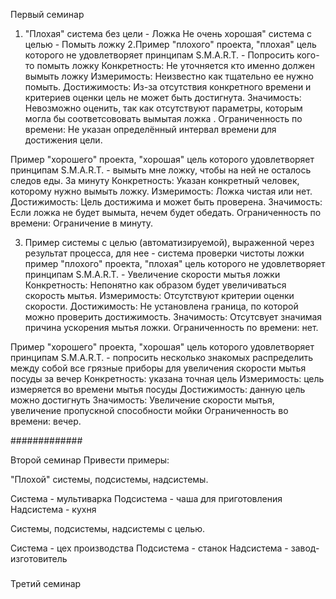 Первый семинар

1. "Плохая" система без цели - Ложка
Не очень хорошая" система с целью -  Помыть ложку
2.Пример "плохого" проекта, "плохая" цель которого не удовлетворяет принципам S.M.A.R.T. - Попросить кого-то помыть ложку
Конкретность: Не уточняется кто именно должен вымыть ложку 
Измеримость: Неизвестно как тщательно ее нужно помыть.
Достижимость: Из-за отсутствия конкретного времени и критериев оценки цель не может быть достигнута.
Значимость: Невозможно оценить, так как отсутствуют параметры, которым могла бы соответсововать вымытая ложка .
Ограниченность по времени: Не указан определённый интервал времени для достижения цели.

Пример "хорошего" проекта, "хорошая" цель которого удовлетворяет принципам S.M.A.R.T. - вымыть мне ложку, чтобы на ней не осталось следов еды. За минуту 
Конкретность: Указан конкретный человек, которому нужно вымыть ложку.
Измеримость: Ложка чистая или нет.
Достижимость: Цель достижима и может быть проверена.
Значимость: Если ложка не будет вымыта, нечем будет обедать.
Ограниченность по времени: Ограничение в минуту.

3. Пример системы с целью (автоматизируемой), выраженной через результат процесса, для нее - система проверки чистоты ложки 
пример "плохого" проекта, "плохая" цель которого не удовлетворяет принципам S.M.A.R.T. - Увеличение скорости мытья ложки
Конкретность: Непонятно как образом будет увеличиваться скорость мытья.
Измеримость: Отсутствуют критерии оценки скорости.
Достижимость: Не установлена граница, по которой можно проверить достижимость.
Значимость: Отсутсвует значимая причина ускорения мытья ложки.
Ограниченность по времени: нет.

Пример "хорошего" проекта, "хорошая" цель которого удовлетворяет принципам S.M.A.R.T. - попросить несколько знакомых распределить между собой все грязные приборы для увеличения скорости мытья посуды за вечер
Конкретность: указана точная цель
Измеримость: цель измеряется во времени мытья посуды 
Достижимость: данную цель можно достигнуть
Значимость: Увеличение скорости мытья, увеличение пропускной способности мойки
Ограниченность во времени: вечер.

#############

Второй семинар 
Привести примеры:


"Плохой" системы, подсистемы, надсистемы. 

Система - мультиварка
Подсистема - чаша для приготовления
Надсистема - кухня

Системы, подсистемы, надсистемы с целью.

Система - цех производства 
Подсистема - станок
Надсистема - завод-изготовитель 

#####

Третий семинар 




